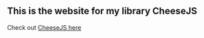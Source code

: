 ## This is the website for my library CheeseJS

Check out [CheeseJS here](https://github.comarnab4477/CheeseJS)
